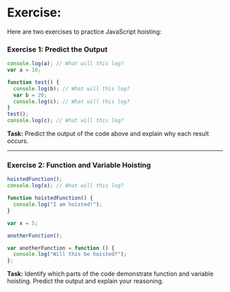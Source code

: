 # Exercise:

Here are two exercises to practice JavaScript hoisting:

### Exercise 1: Predict the Output
```javascript
console.log(a); // What will this log?
var a = 10;

function test() {
  console.log(b); // What will this log?
  var b = 20;
  console.log(c); // What will this log?
}
test();
console.log(c); // What will this log?
```
**Task:** Predict the output of the code above and explain why each result occurs.

---

### Exercise 2: Function and Variable Hoisting
```javascript
hoistedFunction();
console.log(x); // What will this log?

function hoistedFunction() {
  console.log("I am hoisted!");
}

var x = 5;

anotherFunction();

var anotherFunction = function () {
  console.log("Will this be hoisted?");
};
```
**Task:** Identify which parts of the code demonstrate function and variable hoisting. Predict the output and explain your reasoning.